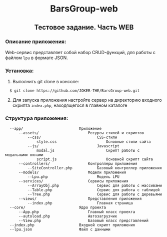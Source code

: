 <p align="center">
    <h1 align="center">BarsGroup-web</h1>
    <h2 align="center">Тестовое задание. Часть WEB</h2>
</p>


### Описание приложения:

Web-сервис представляет собой набор CRUD-функций, для работы с файлом `lpu` в формате JSON.

### Установка:

1. Выполнить git clone в консоле:
  ~~~
    $ git clone https://github.com/JOKER-THE/BarsGroup-web.git
  ~~~
2. Для запуска приложения настройте сервер на директорию входного скрипта `index.php`, находящегося в главном каталоге

### Структура приложения:

      --app/                         Приложение
          --assets/                      Ресурсы стилей и скриптов
              --css/                         CSS-стили
                  style.css                      Основные стили сайта
              --js/                          Javascript
                  modal.js                       Скрипт работы с модальными окнами
                  script.js                      Основной скрипт сайта
          --controllers/                 Контроллеры приложения
              --SiteController.php           Базовый контроллер приложения
          --models/                      Модели приложения
              --Lpu.php                      Модель LPU
          --services/                    Сервисы приложения
              --ArrayObj.php                 Сервис для работы с массивами
              --Table.php                    Сервис для работы с таблицей
              --Tree.php                     Сервис для работы с деревьями
          --views/                       Представления приложения
              --index.php                    Главная страница
      --core/                        Ядро проекта
          --App.php                      Главный класс проекта
          --autoload.php                 Автозагрузчик
          --View.php                     Базовый класс представлений
      --index.php                    Входной скрипт приложения
      --lpu.json                     Файл с данными
